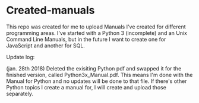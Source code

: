 # Created-manuals
This repo was created for me to upload Manuals I've created for different programming areas.
I've started with a Python 3 (incomplete) and an Unix Command Line Manuals, but in the future I want to create one for JavaScript and another for SQL.

Update log:

(jan. 28th 2018) Deleted the exisiting Python pdf and swapped it for the finished version, called Python3x_Manual.pdf. This means I'm done with the Manual for Python and no updates will be done to that file. If there's other Python topics I create a manual for, I will create and upload those separately.
